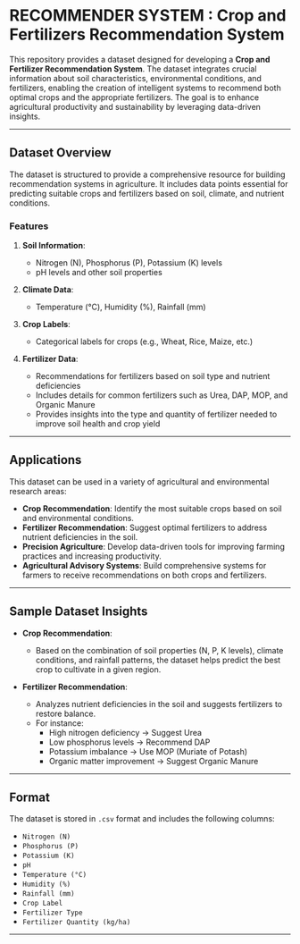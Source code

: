 # RECOMMENDER SYSTEM : Crop and Fertilizers Recommendation System

This repository provides a dataset designed for developing a **Crop and Fertilizer Recommendation System**. The dataset integrates crucial information about soil characteristics, environmental conditions, and fertilizers, enabling the creation of intelligent systems to recommend both optimal crops and the appropriate fertilizers. The goal is to enhance agricultural productivity and sustainability by leveraging data-driven insights.

---

## Dataset Overview

The dataset is structured to provide a comprehensive resource for building recommendation systems in agriculture. It includes data points essential for predicting suitable crops and fertilizers based on soil, climate, and nutrient conditions.

### Features
1. **Soil Information**:
   - Nitrogen (N), Phosphorus (P), Potassium (K) levels
   - pH levels and other soil properties

2. **Climate Data**:
   - Temperature (°C), Humidity (%), Rainfall (mm)

3. **Crop Labels**:
   - Categorical labels for crops (e.g., Wheat, Rice, Maize, etc.)

4. **Fertilizer Data**:
   - Recommendations for fertilizers based on soil type and nutrient deficiencies
   - Includes details for common fertilizers such as Urea, DAP, MOP, and Organic Manure
   - Provides insights into the type and quantity of fertilizer needed to improve soil health and crop yield

---

## Applications

This dataset can be used in a variety of agricultural and environmental research areas:
- **Crop Recommendation**: Identify the most suitable crops based on soil and environmental conditions.
- **Fertilizer Recommendation**: Suggest optimal fertilizers to address nutrient deficiencies in the soil.
- **Precision Agriculture**: Develop data-driven tools for improving farming practices and increasing productivity.
- **Agricultural Advisory Systems**: Build comprehensive systems for farmers to receive recommendations on both crops and fertilizers.

---

## Sample Dataset Insights

- **Crop Recommendation**:
  - Based on the combination of soil properties (N, P, K levels), climate conditions, and rainfall patterns, the dataset helps predict the best crop to cultivate in a given region.

- **Fertilizer Recommendation**:
  - Analyzes nutrient deficiencies in the soil and suggests fertilizers to restore balance.  
  - For instance:
    - High nitrogen deficiency → Suggest Urea
    - Low phosphorus levels → Recommend DAP
    - Potassium imbalance → Use MOP (Muriate of Potash)
    - Organic matter improvement → Suggest Organic Manure

---

## Format

The dataset is stored in `.csv` format and includes the following columns:
- `Nitrogen (N)`  
- `Phosphorus (P)`  
- `Potassium (K)`  
- `pH`  
- `Temperature (°C)`  
- `Humidity (%)`  
- `Rainfall (mm)`  
- `Crop Label`  
- `Fertilizer Type`  
- `Fertilizer Quantity (kg/ha)`

---
